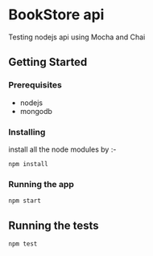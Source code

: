 
# BookStore api
  Testing nodejs api using Mocha and Chai



## Getting Started




### Prerequisites
* nodejs
* mongodb

### Installing

install all the node modules by :-

```
npm install
```

### Running the app

```
npm start
```


## Running the tests

```
npm test
```